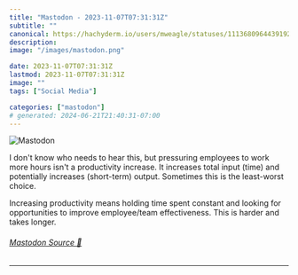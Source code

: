```yaml
---
title: "Mastodon - 2023-11-07T07:31:31Z"
subtitle: ""
canonical: https://hachyderm.io/users/mweagle/statuses/111368096443919268
description:
image: "/images/mastodon.png"

date: 2023-11-07T07:31:31Z
lastmod: 2023-11-07T07:31:31Z
image: ""
tags: ["Social Media"]

categories: ["mastodon"]
# generated: 2024-06-21T21:40:31-07:00
---
```

![Mastodon](/images/mastodon.png)

<p>I don&#39;t know who needs to hear this, but pressuring employees to work more hours isn&#39;t a productivity increase. It increases total input (time) and potentially increases (short-term) output. Sometimes this is the least-worst choice.</p><p>Increasing productivity means holding time spent constant and looking for opportunities to improve employee/team effectiveness. This is harder and takes longer.</p>


###### [Mastodon Source 🐘](https://hachyderm.io/@mweagle/111368096443919268)

___
